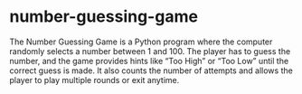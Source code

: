 # number-guessing-game
The Number Guessing Game is a Python program where the computer randomly selects a number between 1 and 100. The player has to guess the number, and the game provides hints like “Too High” or “Too Low” until the correct guess is made. It also counts the number of attempts and allows the player to play multiple rounds or exit anytime.
